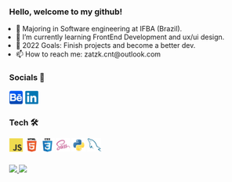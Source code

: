 <img align="right" width="10000" height="10" src ="https://i.imgur.com/mIOESEE.gif"/>
<img align="left" width="10" height="550" src ="https://i.imgur.com/mIOESEE.gif"/> <img align="right" width="10" height="550" src ="https://i.imgur.com/mIOESEE.gif"/>


<div align="right">
  
  <h3 align="left" marginLeft="50px"> Hello, welcome to my github! </h3>
  <ul align="left">
    <li> 🔭 Majoring in Software engineering at IFBA (Brazil). </li>
    <li> 🌱 I’m currently learning FrontEnd Development and ux/ui design. </li>
    <li> 💬 2022 Goals: Finish projects and become a better dev. </li>
    <li> 📫 How to reach me: zatzk.cnt@outlook.com </li>
  </ul>
</div>


### Socials 🍕 


<a href = "https://www.behance.net/zatzk"><img width="28px" src="https://github.com/devicons/devicon/blob/master/icons/behance/behance-original.svg" target="_blank"></a>
<a href="https://www.linkedin.com/in/zatzk/" target="_blank"><img width="28px" src="https://github.com/devicons/devicon/blob/master/icons/linkedin/linkedin-original.svg" target="_blank"></a>
  

<div>  
  
### Tech 🛠
  
  <div style="display: inline-block" style="color:DodgerBlue">
    <img align="justify" alt="zatzk-Js" width="28px" src="https://github.com/devicons/devicon/blob/master/icons/javascript/javascript-original.svg">
    <img align="justify" alt="zatzk-HTML" width="28px" src="https://github.com/devicons/devicon/blob/master/icons/html5/html5-original-wordmark.svg">
    <img align="justify" alt="zatzk-CSS" width="28px" src="https://github.com/devicons/devicon/blob/master/icons/css3/css3-original-wordmark.svg">
    <img align="justify" alt="zatzk-sasscss" width="28px" src="https://github.com/devicons/devicon/blob/master/icons/sass/sass-original.svg">
    <img align="justify" alt="zatzk-Python" width="28px" src="https://github.com/devicons/devicon/blob/master/icons/python/python-original.svg">
    <img align="justify" alt="zatzk-mysql" width="28px" src="https://github.com/devicons/devicon/blob/master/icons/mysql/mysql-original.svg">
  </div>
</div>

###

<div align="left">
  <a href="https://github.com/zatzk">
  <img height="140em" src="https://github-readme-stats.vercel.app/api?username=zatzk&show_icons=true&theme=merko&include_all_commits=true&count_private=true"/>
  <img height="140em" src="https://github-readme-stats.vercel.app/api/top-langs/?username=zatzk&layout=compact&langs_count=7&theme=merko"/>
</div>

<img align="left" width="10000" height="10" src ="https://i.imgur.com/mIOESEE.gif"/>
  
  
  <!--
##
 
![Snake animation](https://github.com/zatzk/zatzk/blob/output/github-contribution-grid-snake.svg)

 ##
 
 <img src="https://komarev.com/ghpvc/?username=zatzk&label=Profile%20views&color=ce9927&style=flat" alt="zatzk" /> </p>
-->
